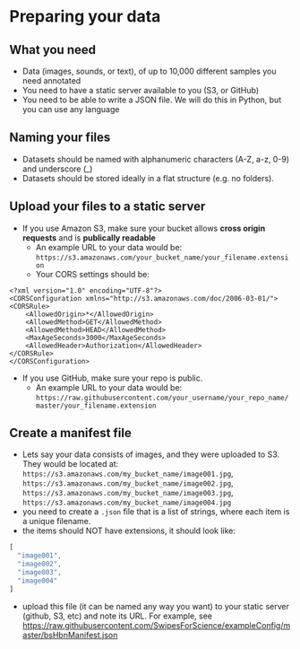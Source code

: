 # Preparing your data

## What you need
* Data (images, sounds, or text), of up to 10,000 different samples you need  annotated
* You need to have a static server available to you (S3, or GitHub)
* You need to be able to write a JSON file. We will do this in Python, but you can use any language

## Naming your files

* Datasets should be named with alphanumeric characters (A-Z, a-z, 0-9) and underscore (\_)
* Datasets should be stored ideally in a flat structure (e.g. no folders).

## Upload your files to a static server

* If you use Amazon S3, make sure your bucket allows **cross origin requests** and is **publically readable**
  * An example URL to your data would be: `https://s3.amazonaws.com/your_bucket_name/your_filename.extension`
  * Your CORS settings should be: 
  
```
<?xml version="1.0" encoding="UTF-8"?>
<CORSConfiguration xmlns="http://s3.amazonaws.com/doc/2006-03-01/">
<CORSRule>
    <AllowedOrigin>*</AllowedOrigin>
    <AllowedMethod>GET</AllowedMethod>
    <AllowedMethod>HEAD</AllowedMethod>
    <MaxAgeSeconds>3000</MaxAgeSeconds>
    <AllowedHeader>Authorization</AllowedHeader>
</CORSRule>
</CORSConfiguration>
```
* If you use GitHub, make sure your repo is public.
  * An example URL to your data would be:
 `https://raw.githubusercontent.com/your_username/your_repo_name/master/your_filename.extension`

 ## Create a manifest file
* Lets say your data consists of images, and they were uploaded to S3. They would be located at: `https://s3.amazonaws.com/my_bucket_name/image001.jpg`, `https://s3.amazonaws.com/my_bucket_name/image002.jpg`,
`https://s3.amazonaws.com/my_bucket_name/image003.jpg`,
`https://s3.amazonaws.com/my_bucket_name/image004.jpg`
* you need to create a `.json` file that is a list of strings, where each item is a unique filename.
* the items should NOT have extensions, it should look like:

```javascript
[
  "image001",
  "image002",
  "image003",
  "image004"
]
```

* upload this file (it can be named any way you want) to your static server (github, S3, etc) and note its URL. For example, see https://raw.githubusercontent.com/SwipesForScience/exampleConfig/master/bsHbnManifest.json
